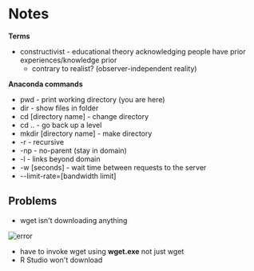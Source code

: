 # Notes
**Terms**
* constructivist - educational theory acknowledging people have prior experiences/knowledge prior 
  * contrary to realist? (observer-independent reality)

**Anaconda commands**
* pwd - print working directory (you are here)
* dir - show files in folder
* cd [directory name] - change directory
* cd .. - go back up a level
* mkdir [directory name] - make directory
* -r - recursive
* -np - no-parent (stay in domain)
* -l - links beyond domain
* -w [seconds] - wait time between requests to the server
* --limit-rate=[bandwidth limit]

## Problems
* wget isn't downloading anything

![error](https://github.com/kieranheffernan/week-2/blob/master/error2.PNG)

  * have to invoke wget using **wget.exe** not just wget
* R Studio won't download
